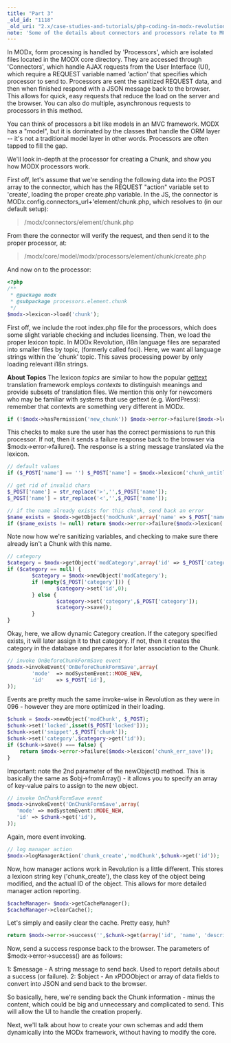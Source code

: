 ```yaml
---
title: "Part 3"
_old_id: "1118"
_old_uri: "2.x/case-studies-and-tutorials/php-coding-in-modx-revolution,-pt.-i/php-coding-in-modx-revolution,-pt.-iii"
note: 'Some of the details about connectors and processors relate to MODX before 2.3.'
---
```


In MODx, form processing is handled by 'Processors', which are isolated files located in the MODX core directory. They are accessed through 'Connectors', which handle AJAX requests from the User Interface (UI), which require a REQUEST variable named 'action' that specifies which processor to send to. Processors are sent the sanitized REQUEST data, and then when finished respond with a JSON message back to the browser. This allows for quick, easy requests that reduce the load on the server and the browser. You can also do multiple, asynchronous requests to processors in this method.

You can think of processors a bit like models in an MVC framework. MODX has a "model", but it is dominated by the classes that handle the ORM layer -- it's not a traditional model layer in other words. Processors are often tapped to fill the gap.

We'll look in-depth at the processor for creating a Chunk, and show you how MODX processors work.

First off, let's assume that we're sending the following data into the POST array to the connector, which has the REQUEST "action" variable set to 'create', loading the proper create.php variable. In the JS, the connector is MODx.config.connectors\_url+'element/chunk.php, which resolves to (in our default setup):

> /modx/connectors/element/chunk.php

From there the connector will verify the request, and then send it to the proper processor, at:

> /modx/core/model/modx/processors/element/chunk/create.php

And now on to the processor:

``` php
<?php
/**
 * @package modx
 * @subpackage processors.element.chunk
 */
$modx->lexicon->load('chunk');

```

First off, we include the root index.php file for the processors, which does some slight variable checking and includes licensing. Then, we load the proper lexicon topic. In MODx Revolution, i18n language files are separated into smaller files by topic, (formerly called foci). Here, we want all language strings within the 'chunk' topic. This saves processing power by only loading relevant i18n strings.

**About Topics**
 The lexicon _topics_ are similar to how the popular [gettext](http://www.gnu.org/software/gettext/) translation framework employs _contexts_ to distinguish meanings and provide subsets of translation files. We mention this only for newcomers who may be familiar with systems that use gettext (e.g. WordPress): remember that contexts are something very different in MODx.

``` php
if (!$modx->hasPermission('new_chunk')) $modx->error->failure($modx->lexicon('permission_denied'));

```

This checks to make sure the user has the correct permissions to run this processor. If not, then it sends a failure response back to the browser via $modx->error->failure(). The response is a string message translated via the lexicon.

``` php
// default values
if ($_POST['name'] == '') $_POST['name'] = $modx->lexicon('chunk_untitled');

// get rid of invalid chars
$_POST['name'] = str_replace('>','',$_POST['name']);
$_POST['name'] = str_replace('<','',$_POST['name']);

// if the name already exists for this chunk, send back an error
$name_exists = $modx->getObject('modChunk',array('name' => $_POST['name']));
if ($name_exists != null) return $modx->error->failure($modx->lexicon('chunk_err_exists_name'));
```

Note now how we're sanitizing variables, and checking to make sure there already isn't a Chunk with this name.

``` php
// category
$category = $modx->getObject('modCategory',array('id' => $_POST['category']));
if ($category == null) {
        $category = $modx->newObject('modCategory');
        if (empty($_POST['category'])) {
                $category->set('id',0);
        } else {
                $category->set('category',$_POST['category']);
                $category->save();
        }
}
```

Okay, here, we allow dynamic Category creation. If the category specified exists, it will later assign it to that category. If not, then it creates the category in the database and prepares it for later association to the Chunk.

``` php
// invoke OnBeforeChunkFormSave event
$modx->invokeEvent('OnBeforeChunkFormSave',array(
        'mode'  => modSystemEvent::MODE_NEW,
        'id'    => $_POST['id'],
));
```

Events are pretty much the same invoke-wise in Revolution as they were in 096 - however they are more optimized in their loading.

``` php
$chunk = $modx->newObject('modChunk', $_POST);
$chunk->set('locked',isset($_POST['locked']));
$chunk->set('snippet',$_POST['chunk']);
$chunk->set('category',$category->get('id'));
if ($chunk->save() === false) {
    return $modx->error->failure($modx->lexicon('chunk_err_save'));
}
```

Important: note the 2nd parameter of the newObject() method. This is basically the same as $obj->fromArray() - it allows you to specify an array of key-value pairs to assign to the new object.

``` php
// invoke OnChunkFormSave event
$modx->invokeEvent('OnChunkFormSave',array(
   'mode' => modSystemEvent::MODE_NEW,
   'id' => $chunk->get('id'),
));
```

Again, more event invoking.

``` php
// log manager action
$modx->logManagerAction('chunk_create','modChunk',$chunk->get('id'));
```

Now, how manager actions work in Revolution is a little different. This stores a lexicon string key ('chunk\_create'), the class key of the object being modified, and the actual ID of the object. This allows for more detailed manager action reporting.

``` php
$cacheManager= $modx->getCacheManager();
$cacheManager->clearCache();
```

Let's simply and easily clear the cache. Pretty easy, huh?

``` php
return $modx->error->success('',$chunk->get(array('id', 'name', 'description', 'locked', 'category')));
```

Now, send a success response back to the browser. The parameters of $modx->error->success() are as follows:

1: $message - A string message to send back. Used to report details about a success (or failure).
 2: $object - An xPDOObject or array of data fields to convert into JSON and send back to the browser.

So basically, here, we're sending back the Chunk information - minus the content, which could be big and unnecessary and complicated to send. This will allow the UI to handle the creation properly.

Next, we'll talk about how to create your own schemas and add them dynamically into the MODx framework, without having to modify the core.
